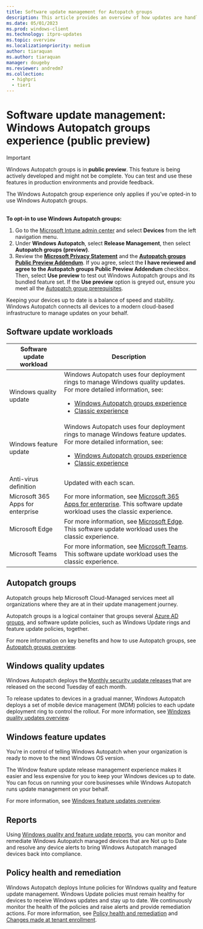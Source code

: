 ```yaml
---
title: Software update management for Autopatch groups
description: This article provides an overview of how updates are handled with Autopatch groups
ms.date: 05/01/2023
ms.prod: windows-client
ms.technology: itpro-updates
ms.topic: overview
ms.localizationpriority: medium
author: tiaraquan
ms.author: tiaraquan
manager: dougeby
ms.reviewer: andredm7
ms.collection:
  - highpri
  - tier1
---
```


# Software update management: Windows Autopatch groups experience (public preview)

> [!IMPORTANT]
> Windows Autopatch groups is in **public preview**. This feature is being actively developed and might not be complete. You can test and use these features in production environments and provide feedback.<p>The Windows Autopatch group experience only applies if you’ve opted-in to use Windows Autopatch groups.</p><br>**To opt-in to use Windows Autopatch groups:**<ol><li>Go to the [Microsoft Intune admin center](https://go.microsoft.com/fwlink/?linkid=2109431) and select **Devices** from the left navigation menu.</li><li>Under **Windows Autopatch**, select **Release Management**, then select **Autopatch groups (preview)**.</li><li>Review the **[Microsoft Privacy Statement](../overview/windows-autopatch-privacy.md)** and the **[Autopatch groups Public Preview Addendum](../references/windows-autopatch-groups-public-preview-addendum.md)**. If you agree, select the **I have reviewed and agree to the Autopatch groups Public Preview Addendum** checkbox. Then, select **Use preview** to test out Windows Autopatch groups and its bundled feature set. If the **Use preview** option is greyed out, ensure you meet all the [Autopatch group prerequisites](../deploy/windows-autopatch-groups-manage-autopatch-groups.md#autopatch-groups-prerequisites).</li></ol>

Keeping your devices up to date is a balance of speed and stability. Windows Autopatch connects all devices to a modern cloud-based infrastructure to manage updates on your behalf.

## Software update workloads

| Software update workload | Description |
| ----- | ----- |
| Windows quality update | Windows Autopatch uses four deployment rings to manage Windows quality updates. For more detailed information, see:<ul><li>[Windows Autopatch groups experience](../operate/windows-autopatch-groups-windows-quality-update-overview.md)</li><li>[Classic experience](../operate/windows-autopatch-windows-quality-update-overview.md) |
| Windows feature update | Windows Autopatch uses four deployment rings to manage Windows feature updates. For more detailed information, see: <ul><li>[Windows Autopatch groups experience](windows-autopatch-groups-windows-feature-update-overview.md)</li><li>[Classic experience](windows-autopatch-windows-feature-update-overview.md)</li></ul> |
| Anti-virus definition | Updated with each scan. |
| Microsoft 365 Apps for enterprise | For more information, see [Microsoft 365 Apps for enterprise](windows-autopatch-microsoft-365-apps-enterprise.md). This software update workload uses the classic experience. |
| Microsoft Edge | For more information, see [Microsoft Edge](../operate/windows-autopatch-edge.md). This software update workload uses the classic experience. |
| Microsoft Teams | For more information, see [Microsoft Teams](../operate/windows-autopatch-teams.md). This software update workload uses the classic experience. |

## Autopatch groups

Autopatch groups help Microsoft Cloud-Managed services meet all organizations where they are at in their update management journey.  

Autopatch groups is a logical container that groups several [Azure AD groups](/azure/active-directory/fundamentals/active-directory-groups-view-azure-portal), and software update policies, such as Windows Update rings and feature update policies, together.

For more information on key benefits and how to use Autopatch groups, see [Autopatch groups overview](../deploy/windows-autopatch-groups-overview.md).

## Windows quality updates

Windows Autopatch deploys the [Monthly security update releases](https://techcommunity.microsoft.com/t5/windows-it-pro-blog/windows-quality-updates-primer/ba-p/2569385) that are released on the second Tuesday of each month.

To release updates to devices in a gradual manner, Windows Autopatch deploys a set of mobile device management (MDM) policies to each update deployment ring to control the rollout. For more information, see [Windows quality updates overview](../operate/windows-autopatch-groups-windows-quality-update-overview.md).

## Windows feature updates

You’re in control of telling Windows Autopatch when your organization is ready to move to the next Windows OS version.

The Window feature update release management experience makes it easier and less expensive for you to keep your Windows devices up to date. You can focus on running your core businesses while Windows Autopatch runs update management on your behalf.

For more information, see [Windows feature updates overview](../operate/windows-autopatch-groups-windows-feature-update-overview.md).

## Reports

Using [Windows quality and feature update reports](../operate/windows-autopatch-groups-windows-quality-and-feature-update-reports-overview.md), you can monitor and remediate Windows Autopatch managed devices that are Not up to Date and resolve any device alerts to bring Windows Autopatch managed devices back into compliance.

## Policy health and remediation

Windows Autopatch deploys Intune policies for Windows quality and feature update management. Windows Update policies must remain healthy for devices to receive Windows updates and stay up to date. We continuously monitor the health of the policies and raise alerts and provide remediation actions. For more information, see [Policy health and remediation](../operate/windows-autopatch-policy-health-and-remediation.md) and [Changes made at tenant enrollment](../references/windows-autopatch-changes-to-tenant.md).
